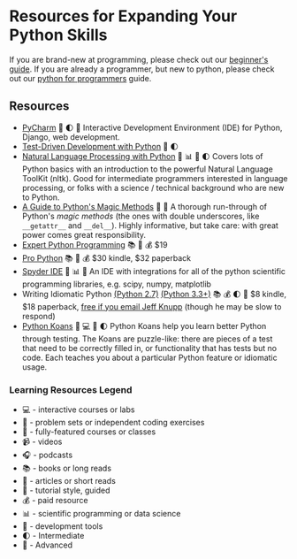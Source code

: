 # Resources for Expanding Your Python Skills

If you are brand-new at programming, please check out our [beginner's guide](first_timers_guide.md). If you are already a programmer, but new to python, please check out our [python for programmers](python_for_programmers.md) guide.

## Resources

* [PyCharm](https://www.jetbrains.com/pycharm/) :wrench: :first_quarter_moon: :full_moon_with_face: Interactive Development Environment (IDE) for Python, Django, web development.
* [Test-Driven Development with Python](http://chimera.labs.oreilly.com/books/1234000000754) :book: :first_quarter_moon:
* [Natural Language Processing with Python](http://www.nltk.org/book/) :book: :bar_chart: :beginner: :first_quarter_moon: Covers lots of Python basics with an introduction to the powerful Natural Language ToolKit (nltk). Good for intermediate programmers interested in language processing, or folks with a science / technical background who are new to Python.
* [A Guide to Python's Magic Methods](http://www.rafekettler.com/magicmethods.html) :page_facing_up: :full_moon_with_face: A thorough run-through of Python's _magic methods_ (the ones with double underscores, like `__getattr__` and `__del__`). Highly informative, but take care: with great power comes great responsibility.
* [Expert Python Programming](https://www.packtpub.com/application-development/expert-python-programming) :books: :full_moon_with_face: :moneybag: $19
* [Pro Python](http://www.amazon.com/Python-Experts-Voice-Open-Source-ebook/dp/B004VH5Z5I/ref=dp_kinw_strp_1) :books: :full_moon_with_face: :moneybag: $30 kindle, $32 paperback
* [Spyder IDE](https://github.com/spyder-ide/spyder#installation) :wrench: :bar_chart: :full_moon_with_face: An IDE with integrations for all of the python scientific programming libraries, e.g. scipy, numpy, matplotlib
* Writing Idiomatic Python [(Python 2.7)](http://www.amazon.com/Writing-Idiomatic-Python-2-7-3-Knupp-ebook/dp/B00B5KG0F8/) [(Python 3.3+)](http://www.amazon.com/Writing-Idiomatic-Python-Jeff-Knupp-ebook/dp/B00B5VXMRG/) :books: :moneybag: :first_quarter_moon: :full_moon_with_face: $8 kindle, $18 paperback, [free if you email Jeff Knupp](http://jeffknupp.com/blog/2014/04/25/in-support-of-female-engineers/) (though he may be slow to respond)
* [Python Koans](https://bitbucket.org/gregmalcolm/python_koans) :pencil: :computer: :beginner: :first_quarter_moon: Python Koans help you learn better Python through testing. The Koans are puzzle-like: there are pieces of a test that need to be correctly filled in, or functionality that has tests but no code. Each teaches you about a particular Python feature or idiomatic usage.

### Learning Resources Legend
* :computer: - interactive courses or labs
* :pencil: - problem sets or independent coding exercises
* :school_satchel: - fully-featured courses or classes
* :video_camera: - videos
* :headphones: - podcasts
* :books: - books or long reads
* :page_facing_up: - articles or short reads
* :beginner: - tutorial style, guided
* :moneybag: - paid resource
* :bar_chart: - scientific programming or data science
* :wrench: - development tools
* :first_quarter_moon: - Intermediate
* :full_moon_with_face: - Advanced

